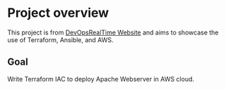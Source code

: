 # Project overview

This project is from [DevOpsRealTime Website](https://devopsrealtime.com/) and aims to showcase the use of Terraform, Ansible, and AWS.

## Goal

Write Terraform IAC to deploy Apache Webserver in AWS cloud.